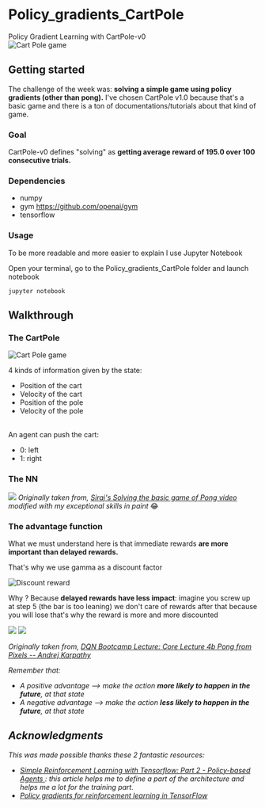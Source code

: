 # Policy_gradients_CartPole
Policy Gradient Learning with CartPole-v0 <br>
<img src="https://cdn-images-1.medium.com/max/1200/1*G_whtIrY9fGlw3It6HFfhA.gif" alt="Cart Pole game" />

## Getting started
The challenge of the week was: <b>solving a simple game using policy gradients (other than pong).</b>
I've chosen CartPole v1.0 because that's a basic game and there is a ton of documentations/tutorials about that kind of game. 

### Goal 
CartPole-v0 defines "solving" as <b>getting average reward of 195.0 over 100 consecutive trials. </b>


### Dependencies
<ul>
  <li>numpy</li>
  <li>gym <a href="https://github.com/openai/gym"> https://github.com/openai/gym </a></li>
  <li> tensorflow </li>
</ul>

### Usage
<p> To be more readable and more easier to explain I use Jupyter Notebook  </p> 
<p> Open your terminal, go to the Policy_gradients_CartPole folder and launch notebook  </p>

```jupyter notebook```

## Walkthrough
### The CartPole

<img src="https://cdn-images-1.medium.com/max/1200/1*G_whtIrY9fGlw3It6HFfhA.gif" alt="Cart Pole game" />

4 kinds of information given by the state:
<ul>
    <li>Position of the cart</li>
    <li> Velocity of the cart </li>
    <li> Position of the pole </li>
    <li> Velocity of the pole </li>
</ul>
<br>
An agent can push the cart:
<ul>
    <li> 0: left </li>
    <li> 1: right </ul>


### The NN
<img src="assets/NN.png"/>
<i>Originally taken from, <a href="https://www.youtube.com/watch?v=pN7ETkOizGM">Siraj's Solving the basic game of Pong video </a> modified with my exceptional skills in paint </i>😂

### The advantage function
<p>What we must understand here is that immediate rewards <b>are more important than delayed rewards.</b>
</p>
<p> That's why we use gamma as a discount factor </p>
<img src="assets/discountreward.png" alt="Discount reward"/>

Why ? Because <b>delayed rewards have less impact</b>: imagine you screw up at step 5 (the bar is too leaning) we don't care of rewards after that because you will lose that's why the reward is more and more discounted

<img src="assets/d1.png"/>

<img src="assets/d2.png"/>

<i>Originally taken from, <a href="https://www.youtube.com/watch?v=tqrcjHuNdmQ">DQN Bootcamp Lecture: Core Lecture 4b Pong from Pixels -- Andrej Karpathy </a>
  
  Remember that:
<ul>
    <li> A positive advantage --> make the action <b>more likely to happen in the future</b>, at that state </li>
    <li> A negative advantage --> make the action <b>less likely to happen in the future</b>, at that state</li>
</ul>

## Acknowledgments

This was made possible thanks these 2 fantastic resources:
<ul>
    <li> <a href="https://medium.com/@awjuliani/super-simple-reinforcement-learning-tutorial-part-2-ded33892c724">Simple Reinforcement Learning with Tensorflow: Part 2 - Policy-based Agents </a> : this article helps me to define a part of the architecture and helps me a lot for the training part.</li>
    
   
  <li> <a href="https://gist.github.com/shanest/535acf4c62ee2a71da498281c2dfc4f4" >Policy gradients for reinforcement learning in TensorFlow</a></li>
  </ul>

